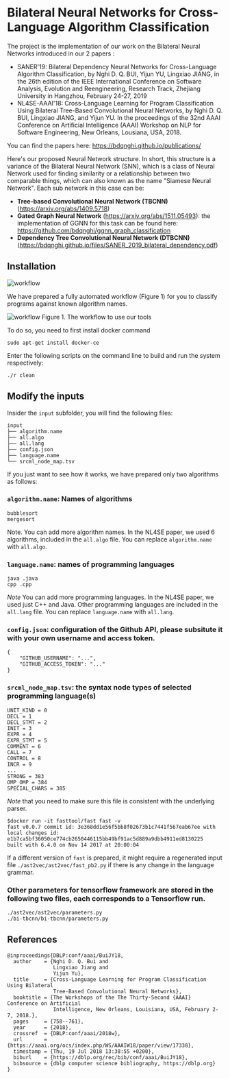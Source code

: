 # Bilateral Neural Networks for Cross-Language Algorithm Classification

The project is the implementation of our work on the Bilateral Neural Networks introduced in our 2 papers :

- SANER'19: Bilateral Dependency Neural Networks for Cross-Language Algorithm Classification, by Nghi D. Q. BUI, Yijun YU, Lingxiao JIANG, in the 26th edition of the IEEE International Conference on Software Analysis, Evolution and Reengineering, Research Track, Zhejiang University in Hangzhou, February 24-27, 2019
- NL4SE-AAAI'18: Cross-Language Learning for Program Classification Using Bilateral Tree-Based Convolutional Neural Networks, by Nghi D. Q. BUI, Lingxiao JIANG, and Yijun YU. In the proceedings of the 32nd AAAI Conference on Artificial Intelligence (AAAI) Workshop on NLP for Software Engineering, New Orleans, Lousiana, USA, 2018. 

You can find the papers here: https://bdqnghi.github.io/publications/

Here's our proposed Neural Network structure. In short, this structure is a variance of the Bilateral Neural Network (SNN), which is  a class of Neural Network used for finding similarity or a relationship between two comparable things, which can also known as the name "Siamese Neural Network". Each sub network in this case can be:
- **Tree-based Convolutional Neural Network (TBCNN)** (https://arxiv.org/abs/1409.5718)
- **Gated Graph Neural Network** (https://arxiv.org/abs/1511.05493): the implementation of GGNN for this task can be found here: https://github.com/bdqnghi/ggnn_graph_classification
- **Dependency Tree Convolutional Neural Network (DTBCNN)** (https://bdqnghi.github.io/files/SANER_2019_bilateral_dependency.pdf)

## Installation

![workflow](doc/model.png)

We have prepared a fully automated workflow (Figure 1) for you to classify programs against known algorithm names.

![workflow](doc/workflow.png)
Figure 1. The workflow to use our tools

To do so, you need to first install docker command

```
sudo apt-get install docker-ce
```

Enter the following scripts on the command line to build and run the system respectively:
```
./r clean
```

## Modify the inputs

Insider the `input` subfolder, you will find the following files:
```
input
├── algorithm.name
├── all.algo
├── all.lang
├── config.json
├── language.name
└── srcml_node_map.tsv
```

If you just want to see how it works, we have prepared only two algorithms as follows:

### `algorithm.name`: Names of algorithms
```
bubblesort
mergesort
```

Note. You can add more algorithm names. In the NL4SE paper, we used 6 algorithms, included in the `all.algo` file. You can replace
`algorithm.name` with `all.algo`.

### `language.name`: names of programming languages
```
java .java
cpp .cpp
```
*Note* You can add more programming languages. In the NL4SE paper, we used just C++ and Java. Other programming languages are included in the `all.lang` file. You can replace `language.name` with `all.lang`.

### `config.json`: configuration of the Github API, please subsitute it with your own username and access token. 
```
{
    "GITHUB_USERNAME": "...",
    "GITHUB_ACCESS_TOKEN": "..."
}
```

### `srcml_node_map.tsv`: the syntax node types of selected programming language(s)
```
UNIT_KIND = 0
DECL = 1
DECL_STMT = 2
INIT = 3
EXPR = 4
EXPR_STMT = 5
COMMENT = 6
CALL = 7
CONTROL = 8
INCR = 9
...
STRONG = 383
OMP_OMP = 384
SPECIAL_CHARS = 385
```

*Note* that you need to make sure this file is consistent with the underlying parser.
```
$docker run -it fasttool/fast fast -v
fast v0.0.7 commit id: 3e368dd1e56f5bb8f02673b1c7441f567eab67ee with local changes id: e1b7ca5bf36050ce774cb2650446115bb49bf91ac5d889a9dbb4911ed8130225
built with 6.4.0 on Nov 14 2017 at 20:00:04
```

If a different version of `fast` is prepared, it might require a regenerated input file `./ast2vec/ast2vec/fast_pb2.py` if there is any change in the language grammar. 

### Other parameters for tensorflow framework are stored in the following two files, each corresponds to a Tensorflow run.
```
./ast2vec/ast2vec/parameters.py
./bi-tbcnn/bi-tbcnn/parameters.py
```

## References
```
@inproceedings{DBLP:conf/aaai/BuiJY18,
  author    = {Nghi D. Q. Bui and
               Lingxiao Jiang and
               Yijun Yu},
  title     = {Cross-Language Learning for Program Classification Using Bilateral
               Tree-Based Convolutional Neural Networks},
  booktitle = {The Workshops of the The Thirty-Second {AAAI} Conference on Artificial
               Intelligence, New Orleans, Louisiana, USA, February 2-7, 2018.},
  pages     = {758--761},
  year      = {2018},
  crossref  = {DBLP:conf/aaai/2018w},
  url       = {https://aaai.org/ocs/index.php/WS/AAAIW18/paper/view/17338},
  timestamp = {Thu, 19 Jul 2018 13:38:55 +0200},
  biburl    = {https://dblp.org/rec/bib/conf/aaai/BuiJY18},
  bibsource = {dblp computer science bibliography, https://dblp.org}
}
```
